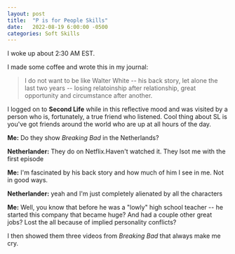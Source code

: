 ```yaml
---
layout: post
title:  "P is for People Skills"
date:   2022-08-19 6:00:00 -0500
categories: Soft Skills
---
```


I woke up about 2:30 AM EST. 

I made some coffee and wrote this in my journal:

> I do not want to be like Walter White -- his back story, let alone the last two years -- losing relatoinship after relationship, great opportunity and circumstance after another.

I logged on to **Second Life** while in this reflective mood and was visited by a person who is, fortunately, a true friend who listened. Cool thing about SL is you've got friends around the world who are up at all hours of the day.

**Me:** Do they show *Breaking Bad* in the Netherlands?

**Netherlander:** They do on Netflix.Haven't watched it. They lsot me with the first episode

**Me:** I'm fascinated by his back story and how much of him I see in me. Not in good ways.

**Netherlander:** yeah and I'm just completely alienated by all the characters

**Me:** Well, you know that before he was a "lowly" high school teacher -- he started this company that became huge? And had a couple other great jobs? Lost the all because of implied personality conflicts?

I then showed them three videos from *Breaking Bad* that always make me cry.